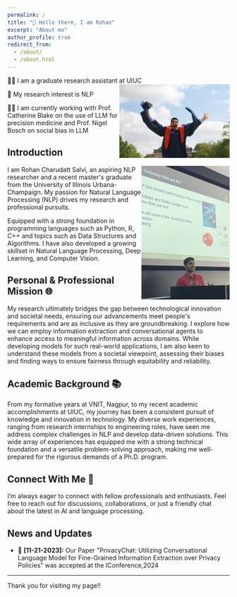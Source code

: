 ```yaml
---
permalink: /
title: "👋 Hello there, I am Rohan"
excerpt: "About me"
author_profile: true
redirect_from: 
  - /about/
  - /about.html
---
```


🧑‍💻 I am a graduate research assistant at UIUC 
<img src="/images/uiuc_image.jpg" alt="UIUC Convocation" style=" float: right; width: 250px;"/>

🔬 My research interest is NLP

👩‍🏫 I am currently working with Prof. Catherine Blake on the use of LLM for precision medicine and Prof. Nigel Bosch on social bias in LLM

## Introduction
<img src="/images/ncsa_talk.jpg" alt="Giving Talk NCSA student Conference" style=" float: right; width: 200px;"/>
I am Rohan Charudatt Salvi, an aspiring NLP researcher and a recent master's graduate from the University of Illinois Urbana-Champaign. My passion for Natural Language Processing (NLP) drives my research and professional pursuits. 

Equipped with a strong foundation in programming languages such as Python, R, C++ and topics such as Data Structures and Algorithms. I have also developed a growing skillset in Natural Language Processing, Deep Learning, and Computer Vision.

## Personal & Professional Mission 🌐

My research ultimately bridges the gap between technological innovation and societal needs, ensuring our advancements meet people's requirements and are as inclusive as they are groundbreaking. I explore how we can employ information extraction and conversational agents to enhance access to meaningful information across domains. While developing models for such real-world applications, I am also keen to understand these models from a societal viewpoint, assessing their biases and finding ways to ensure fairness through equitability and reliability. 

## Academic Background 📚
From my formative years at VNIT, Nagpur, to my recent academic accomplishments at UIUC, my journey has been a consistent pursuit of knowledge and innovation in technology. My diverse work experiences, ranging from research internships to engineering roles, have seen me address complex challenges in NLP and develop data-driven solutions. This wide array of experiences has equipped me with a strong technical foundation and a versatile problem-solving approach, making me well-prepared for the rigorous demands of a Ph.D. program. 


## Connect With Me 🤝
I’m always eager to connect with fellow professionals and enthusiasts. Feel free to reach out for discussions, collaborations, or just a friendly chat about the latest in AI and language processing.

## News and Updates

- 🎉 **[11-21-2023]:** Our Paper "PrivacyChat: Utilizing Conversational Language Model for Fine-Grained Information Extraction over Privacy Policies" was accepted at the IConference,2024

---

Thank you for visiting my page!!

